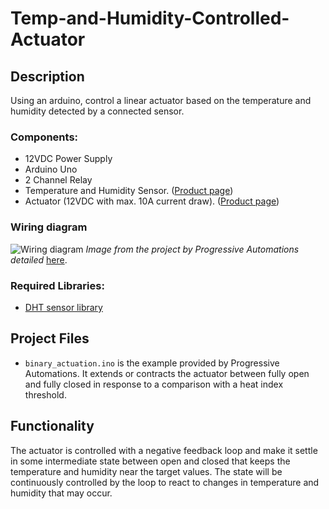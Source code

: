 # Temp-and-Humidity-Controlled-Actuator

## Description
Using an arduino, control a linear actuator based on the temperature and humidity detected by a connected sensor.

### Components:
* 12VDC Power Supply
* Arduino Uno
* 2 Channel Relay
* Temperature and Humidity Sensor. ([Product page](https://www.progressiveautomations.com/products/lc-226))
* Actuator (12VDC with max. 10A current draw). ([Product page](https://www.progressiveautomations.com/products/linear-actuator-with-potentiometer?variant=18277322293315))

### Wiring diagram
![Wiring diagram](https://cdn.shopify.com/s/files/1/0061/7735/7891/files/programming-arduino.jpg?v=1626174435)
_Image from the project by Progressive Automations detailed_ [here](https://www.progressiveautomations.com/blogs/how-to/how-to-control-your-actuator-using-an-arduino-with-a-digital-temperature-and-humidity-sensor).

### Required Libraries:
* [DHT sensor library](https://www.arduino.cc/reference/en/libraries/dht-sensor-library/)

## Project Files
* `binary_actuation.ino` is the example provided by Progressive Automations. It extends or contracts the
actuator between fully open and fully closed in response to a comparison with a heat index threshold.

## Functionality
The actuator is controlled with a negative feedback loop and make it settle in some intermediate
state between open and closed that keeps the temperature and humidity near the target values.
The state will be continuously controlled by the loop to react to changes in temperature and humidity that
may occur.


